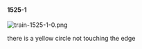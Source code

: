 #### 1525-1
![train-1525-1-0.png](https://github.com/lil-lab/nlvr/raw/master/nlvr/train/images/34/train-1525-1-0.png "train-1525-1-0.png")

there is a yellow circle not touching the edge
